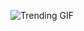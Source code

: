 
<!-- GIF_SECTION -->
![Trending GIF](https://media3.giphy.com/media/v1.Y2lkPThiYjIxNzcyMHpvNTB5a2VxOGJ0eGZseDU4MzgwcGpuZmQ5anNueWN6dzh2dzFvbSZlcD12MV9naWZzX3NlYXJjaCZjdD1n/scZPhLqaVOM1qG4lT9/giphy.gif)
<!-- END_GIF_SECTION -->
